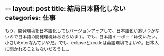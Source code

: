 --
layout: post
title: 結局日本語化しない
categories: 仕事
--

もう、開発環境を日本語化してもバージョンアップして、日本語化が追いつかないので日本語の開発環境はあきらめます。でも、日本語キーボードは使いたい。小さいEnterなんていやだ。でも、eclipseとxcodeは英語環境でよいや。日本人に聞かれることもないだろうし。。
